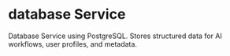 # database Service

Database Service using PostgreSQL. Stores structured data for AI workflows, user profiles, and metadata.
